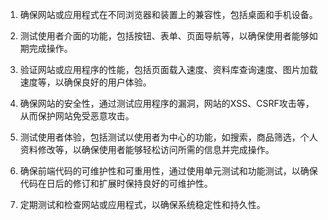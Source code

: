 

1. 确保网站或应用程式在不同浏览器和装置上的兼容性，包括桌面和手机设备。

2. 测试使用者介面的功能，包括按钮、表单、页面导航等，以确保使用者能够如期完成操作。

3. 验证网站或应用程序的性能，包括页面载入速度、资料库查询速度、图片加载速度等，以确保良好的用户体验。

4. 确保网站的安全性，通过测试应用程序的漏洞，网站的XSS、CSRF攻击等，从而保护网站免受恶意攻击。

5. 测试使用者体验，包括测试以使用者为中心的功能，如搜索，商品筛选，个人资料修改等，以确保使用者能够轻松访问所需的信息并完成操作。

6. 确保前端代码的可维护性和可重用性，通过使用单元测试和功能测试，以确保代码在日后的修订和扩展时保持良好的可维护性。

7. 定期测试和检查网站或应用程式，以确保系统稳定性和持久性。